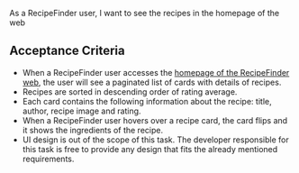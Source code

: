 As a RecipeFinder user, I want to see the recipes in the homepage of the web

## Acceptance Criteria
- When a RecipeFinder user accesses the [homepage of the RecipeFinder web](https://recipe-find3r.fly.dev/), the user will see a paginated list of cards with details of recipes.
- Recipes are sorted in descending order of rating average.
- Each card contains the following information about the recipe: title, author, recipe image and rating.
- When a RecipeFinder user hovers over a recipe card, the card flips and it shows the ingredients of the recipe. 
- UI design is out of the scope of this task. The developer responsible for this task is free to provide any design that fits the already mentioned requirements.